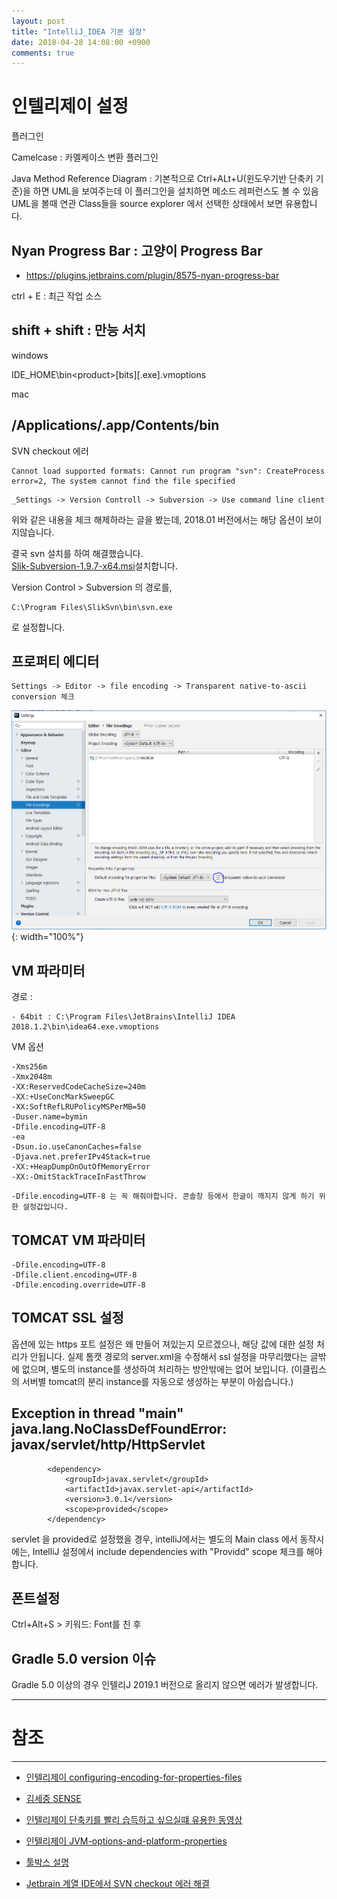 ```yaml
---
layout: post
title: "IntelliJ_IDEA 기본 설정"
date: 2018-04-28 14:08:00 +0900
comments: true
---
```


# 인텔리제이 설정

플러그인

Camelcase : 카멜케이스 변환 플러그인

Java Method Reference Diagram :
기본적으로 Ctrl+ALt+U(윈도우기반 단축키 기준)을 하면 UML을 보여주는데 이 플러그인을 설치하면 메소드 레퍼런스도 볼 수 있음
UML을 볼때 연관 Class들을 source explorer 에서 선택한 상태에서 보면 유용합니다.

Nyan Progress Bar : 고양이 Progress Bar
-----
 - https://plugins.jetbrains.com/plugin/8575-nyan-progress-bar



ctrl + E : 최근 작업 소스

shift + shift : 만능 서치
-----
windows

IDE_HOME\bin\<product>[bits][.exe].vmoptions

mac

/Applications/<Product>.app/Contents/bin
-----
SVN checkout 에러

```
Cannot load supported formats: Cannot run program "svn": CreateProcess error=2, The system cannot find the file specified
```

```
_Settings -> Version Controll -> Subversion -> Use command line client
```
위와 같은 내용을 체크 해제하라는 글을 봤는데, 2018.01 버전에서는 해당 옵션이 보이지않습니다.

결국 svn 설치를 하여 해결했습니다.   
[Slik-Subversion-1.9.7-x64.msi](https://sliksvn.com/pub/)설치합니다.

Version Control > Subversion 의 경로를,
```
C:\Program Files\SlikSvn\bin\svn.exe
```
로 설정합니다.


프로퍼티 에디터
---
```
Settings -> Editor -> file encoding -> Transparent native-to-ascii conversion 체크
```
![이미지](/images/20180428intelliJ_idea.PNG){: width="100%"}

VM 파라미터
-----
경로 :
```
- 64bit : C:\Program Files\JetBrains\IntelliJ IDEA 2018.1.2\bin\idea64.exe.vmoptions
```
VM 옵션
```
-Xms256m
-Xmx2048m
-XX:ReservedCodeCacheSize=240m
-XX:+UseConcMarkSweepGC
-XX:SoftRefLRUPolicyMSPerMB=50
-Duser.name=bymin
-Dfile.encoding=UTF-8
-ea
-Dsun.io.useCanonCaches=false
-Djava.net.preferIPv4Stack=true
-XX:+HeapDumpOnOutOfMemoryError
-XX:-OmitStackTraceInFastThrow
```

```
-Dfile.encoding=UTF-8 는 꼭 해줘야합니다. 콘솔창 등에서 한글이 깨지지 않게 하기 위한 설정값입니다.
```

TOMCAT VM 파라미터
-----

```
-Dfile.encoding=UTF-8
-Dfile.client.encoding=UTF-8
-Dfile.encoding.override=UTF-8
```


TOMCAT SSL 설정
-----

옵션에 있는 https 포트 설정은 왜 만들어 져있는지 모르겠으나, 해당 값에 대한 설정 처리가 안됩니다.
실제 톰캣 경로의 server.xml을 수정해서 ssl 설정을 마무리했다는 글밖에 없으며,
별도의 instance를 생성하여 처리하는 방안밖에는 없어 보입니다.
(이클립스의 서버별 tomcat의 분리 instance를 자동으로 생성하는 부분이 아쉽습니다.)



Exception in thread "main" java.lang.NoClassDefFoundError: javax/servlet/http/HttpServlet
---

```
        <dependency>
            <groupId>javax.servlet</groupId>
            <artifactId>javax.servlet-api</artifactId>
            <version>3.0.1</version>
            <scope>provided</scope>
        </dependency>
```

servlet 을 provided로 설정했을 경우, intelliJ에서는 별도의 Main class 에서 동작시에는,
IntelliJ 설정에서
include dependencies with "Providd" scope 체크를 해야합니다.

폰트설정
---
Ctrl+Alt+S > 키워드: Font를 친 후


Gradle 5.0 version 이슈
----
Gradle 5.0 이상의 경우 인텔리J 2019.1 버전으로 올리지 않으면 에러가 발생합니다.




-----
# 참조
-----

* [인텔리제이 configuring-encoding-for-properties-files](https://www.jetbrains.com/help/idea/configuring-encoding-for-properties-files.html)

* [김세중 SENSE](https://sejoung.github.io/2017/11/IntelliJ_IDEA)

* [인텔리제이 단축키를 빨리 습득하고 싶으실떄 유용한 동영상](https://www.youtube.com/watch?v=eq3KiAH4IBI)

* [인텔리제이 JVM-options-and-platform-properties](https://intellij-support.jetbrains.com/hc/en-us/articles/206544869-Configuring-JVM-options-and-platform-properties)

* [툴박스 설명](https://blog.jetbrains.com/blog/2016/05/25/introducing-jetbrains-toolbox-app/)

* [Jetbrain 계열 IDE에서 SVN checkout 에러 해결](http://chomman.github.io/blog/tool/subversion/intellij-subversion-checkout-error/)
